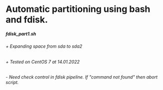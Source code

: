 # Automatic partitioning using bash and fdisk.
##### fdisk_part1.sh
###### + Expanding space from sda to sda2
###### + Tested on CentOS 7 at 14.01.2022
###### - Need check control in fdisk pipeline. If "command not found" then abort script.
